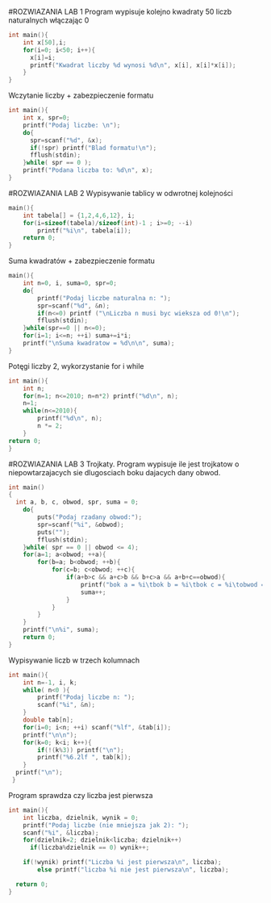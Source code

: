#ROZWIAZANIA LAB 1
Program wypisuje kolejno kwadraty 50 liczb naturalnych włączając 0
```c
int main(){
	int x[50],i;
  	for(i=0; i<50; i++){
      x[i]=i;
      printf("Kwadrat liczby %d wynosi %d\n", x[i], x[i]*x[i]);
    }
}
```
Wczytanie liczby + zabezpieczenie formatu
```c
int main(){
  	int x, spr=0;
	printf("Podaj liczbe: \n");
	do{
      spr=scanf("%d", &x);
      if(!spr) printf("Blad formatu!\n");
      fflush(stdin);
  	}while( spr == 0 );
	printf("Podana liczba to: %d\n", x);
}
```
#ROZWIAZANIA LAB 2
Wypisywanie tablicy w odwrotnej kolejności
```c
main(){
	int tabela[] = {1,2,4,6,12}, i;
	for(i=sizeof(tabela)/sizeof(int)-1 ; i>=0; --i)
		printf("%i\n", tabela[i]);
	return 0;
}
```
Suma kwadratów + zabezpieczenie formatu
```c
main(){
	int n=0, i, suma=0, spr=0;
	do{
		printf("Podaj liczbe naturalna n: ");
	  	spr=scanf("%d", &n);
	  	if(n<=0) printf ("\nLiczba n musi byc wieksza od 0!\n");
	  	fflush(stdin);
	}while(spr==0 || n<=0);
	for(i=1; i<=n; ++i) suma+=i*i;	
	printf("\nSuma kwadratow = %d\n\n", suma);
} 
```
Potęgi liczby 2, wykorzystanie for i while
```c
int main(){
  	int n;
	for(n=1; n<=2010; n=n*2) printf("%d\n", n);
	n=1;
	while(n<=2010){ 
    	printf("%d\n", n);
    	n *= 2;
  	}
return 0;
}
```
#ROZWIAZANIA LAB 3
Trojkaty. Program wypisuje ile jest trojkatow o niepowtarzajacych sie dlugosciach boku dajacych dany obwod.
```c
int main()
{
  int a, b, c, obwod, spr, suma = 0;
	do{
		puts("Podaj rzadany obwod:");
		spr=scanf("%i", &obwod);
		puts("");
		fflush(stdin);
	}while( spr == 0 || obwod <= 4);
    for(a=1; a<obwod; ++a){
    	for(b=a; b<obwod; ++b){
			for(c=b; c<obwod; ++c){
	  			if(a+b>c && a+c>b && b+c>a && a+b+c==obwod){
	    			printf("bok a = %i\tbok b = %i\tbok c = %i\tobwod = %i\n", a, b, c, a+b+c);
	    			suma++;
	    		}
        	}
      	}
    }
    printf("\n%i", suma);
    return 0;
}
```
Wypisywanie liczb w trzech kolumnach
```c
int main(){
  	int n=-1, i, k;
  	while( n<0 ){
		printf("Podaj liczbe n: ");
        scanf("%i", &n);
  	}
  	double tab[n];
  	for(i=0; i<n; ++i) scanf("%lf", &tab[i]);	
  	printf("\n\n");
  	for(k=0; k<i; k++){
    	if(!(k%3)) printf("\n");
        printf("%6.2lf ", tab[k]); 
  	}
  printf("\n");
 }
 ```
Program sprawdza czy liczba jest pierwsza
```c
int main(){
	int liczba, dzielnik, wynik = 0;
	printf("Podaj liczbe (nie mniejsza jak 2): ");
  	scanf("%i", &liczba);
  	for(dzielnik=2; dzielnik<liczba; dzielnik++)
      if(liczba%dzielnik == 0) wynik++;

  	if(!wynik) printf("Liczba %i jest pierwsza\n", liczba);
        else printf("liczba %i nie jest pierwsza\n", liczba);

  return 0;
}
```
